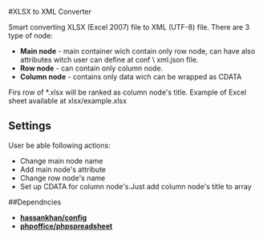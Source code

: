 #XLSX to XML Converter

Smart converting XLSX (Excel 2007) file to XML (UTF-8) file. There are 3 type of node:
- **Main node** - main container wich contain only row node, can have also attributes witch user can define at conf \ xml.json file.
- **Row node** - can contain only column node.
- **Column node** - contains only data wich can be wrapped as CDATA
 
Firs row of *.xlsx will be ranked as column node's title. 
Example of Excel sheet available at xlsx/example.xlsx

## Settings

User be able following actions:
- Change main node name
- Add main node's attribute
- Change row node's name
- Set up CDATA for column node's.Just add column node's title to array

##Dependncies
- [**hassankhan/config**](https://github.com/hassankhan/config)
- [**phpoffice/phpspreadsheet**](https://github.com/PHPOffice/PhpSpreadsheet)
